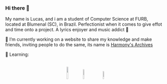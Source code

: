 ### Hi there 👋
My name is Lucas, and i am a student of Computer Science at FURB, located at Blumenal (SC), in Brazil. Perfectionist when it comes to give effot and time onto a project. A lyrics enjoyer and music addict 🎵 

🔭 I’m currently working on a website to share my knowledge and make friends, inviting people to do the same, its name is <a href="https://lucaswl.tk">Harmony's Archives</a>

📖 Learning:
<div dir="auto" align="center"><br>
<img src="https://symbols.getvecta.com/stencil_25/38_java.bc46b9254c.png" width="10%" height="10%">
  <img src="https://cdn-icons-png.flaticon.com/512/174/174881.png" width="9%" height="9%"> &nbsp &nbsp
  <img src="https://cdn.worldvectorlogo.com/logos/c--4.svg" width="8%" height="8%">
</div>
<!--
**ADalmolin3103/ADalmolin3103** is a ✨ _special_ ✨ repository because its `README.md` (this file) appears on your GitHub profile.

Here are some ideas to get you started:

- 🔭 I’m currently working on ...
- 🌱 I’m currently learning ...
- 👯 I’m looking to collaborate on ...
- 🤔 I’m looking for help with ...
- 💬 Ask me about ...
- 📫 How to reach me: ...
- 😄 Pronouns: ...
- ⚡ Fun fact: ...
-->
